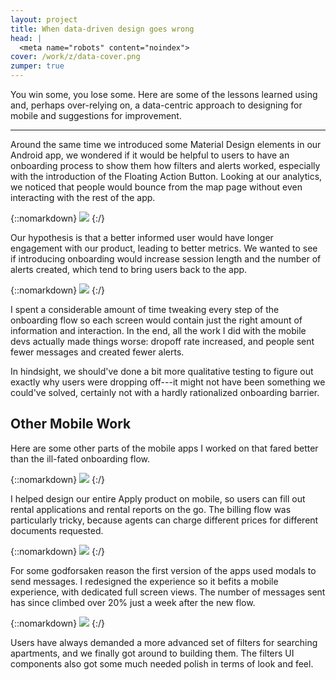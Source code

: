 ```yaml
---
layout: project
title: When data-driven design goes wrong
head: |
  <meta name="robots" content="noindex">
cover: /work/z/data-cover.png
zumper: true
---
```


<div class="proj-cover" style="background-image:url('{{ site.cdn_url }}{{ page.cover }}')"></div>

You win some, you lose some. Here are some of the lessons learned using and, perhaps over-relying on, a data-centric approach to designing for mobile and suggestions for improvement.

<hr>

Around the same time we introduced some Material Design elements in our Android app, we wondered if it would be helpful to users to have an onboarding process to show them how filters and alerts worked, especially with the introduction of the Floating Action Button. Looking at our analytics, we noticed that people would bounce from the map page without even interacting with the rest of the app.

{::nomarkdown}
<img src="{{ site.cdn_url }}/work/z/data-1.png">
{:/}  

Our hypothesis is that a better informed user would have longer engagement with our product, leading to better metrics. We wanted to see if introducing onboarding would increase session length and the number of alerts created, which tend to bring users back to the app.

{::nomarkdown}
<img src="{{ site.cdn_url }}/work/z/data-2.png">
{:/}  

I spent a considerable amount of time tweaking every step of the onboarding flow so each screen would contain just the right amount of information and interaction. In the end, all the work I did with the mobile devs actually made things worse: dropoff rate increased, and people sent fewer messages and created fewer alerts. 

In hindsight, we should've done a bit more qualitative testing to figure out exactly why users were dropping off---it might not have been something we could've solved, certainly not with a hardly rationalized onboarding barrier.

## Other Mobile Work

Here are some other parts of the mobile apps I worked on that fared better than the ill-fated onboarding flow.

{::nomarkdown}
<img src="{{ site.cdn_url }}/work/z/data-3.png">
{:/}  

I helped design our entire Apply product on mobile, so users can fill out rental applications and rental reports on the go. The billing flow was particularly tricky, because agents can charge different prices for different documents requested.

{::nomarkdown}
<img src="{{ site.cdn_url }}/work/z/data-4.png">
{:/}  

For some godforsaken reason the first version of the apps used modals to send messages. I redesigned the experience so it befits a mobile experience, with dedicated full screen views. The number of messages sent has since climbed over 20% just a week after the new flow.

{::nomarkdown}
<img src="{{ site.cdn_url }}/work/z/data-5.png">
{:/}  

Users have always demanded a more advanced set of filters for searching apartments, and we finally got around to building them. The filters UI components also got some much needed polish in terms of look and feel.
